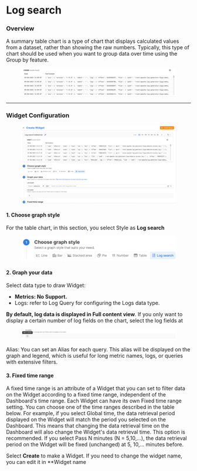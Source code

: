 # Log search

### Overview

A summary table chart is a type of chart that displays calculated values from a dataset, rather than showing the raw numbers. Typically, this type of chart should be used when you want to group data over time using the Group by feature.

<figure><img src="../../../../.gitbook/assets/image (73) (1) (1).png" alt=""><figcaption></figcaption></figure>

***

### Widget Configuration

<figure><img src="../../../../.gitbook/assets/image (74) (1) (1).png" alt=""><figcaption></figcaption></figure>

#### 1. Choose graph style

For the table chart, in this section, you select Style as **Log search**

<figure><img src="../../../../.gitbook/assets/image (75) (1) (1).png" alt="" width="563"><figcaption></figcaption></figure>

#### 2. Graph your data

Select data type to draw Widget:

* **Metrics: No Support.**
* Logs: refer to Log Query for configuring the Logs data type.

**By default, log data is displayed in Full content view**. If you only want to display a certain number of log fields on the chart, select the log fields at

<figure><img src="../../../../.gitbook/assets/image (2) (1) (1) (1) (1) (1) (1) (1) (1) (1) (1) (1) (1) (1) (1) (1) (1) (1) (1) (1) (1) (1) (1) (1) (1) (1) (1) (1) (1) (1) (1).png" alt=""><figcaption></figcaption></figure>

Alias: You can set an Alias for each query. This alias will be displayed on the graph and legend, which is useful for long metric names, logs, or queries with extensive filters.

#### 3. Fixed time range

A fixed time range is an attribute of a Widget that you can set to filter data on the Widget according to a fixed time range, independent of the Dashboard's time range. Each Widget can have its own Fixed time range setting. You can choose one of the time ranges described in the table below. For example, if you select Global time, the data retrieval period displayed on the Widget will match the period you selected on the Dashboard. This means that changing the data retrieval time on the Dashboard will also change the Widget's data retrieval time. This option is recommended. If you select Pass N minutes (N = 5,10,...), the data retrieval period on the Widget will be fixed (unchanged) at 5, 10,... minutes before.

Select **Create** to make a Widget. If you need to change the widget name, you can edit it in \*\*Widget name
